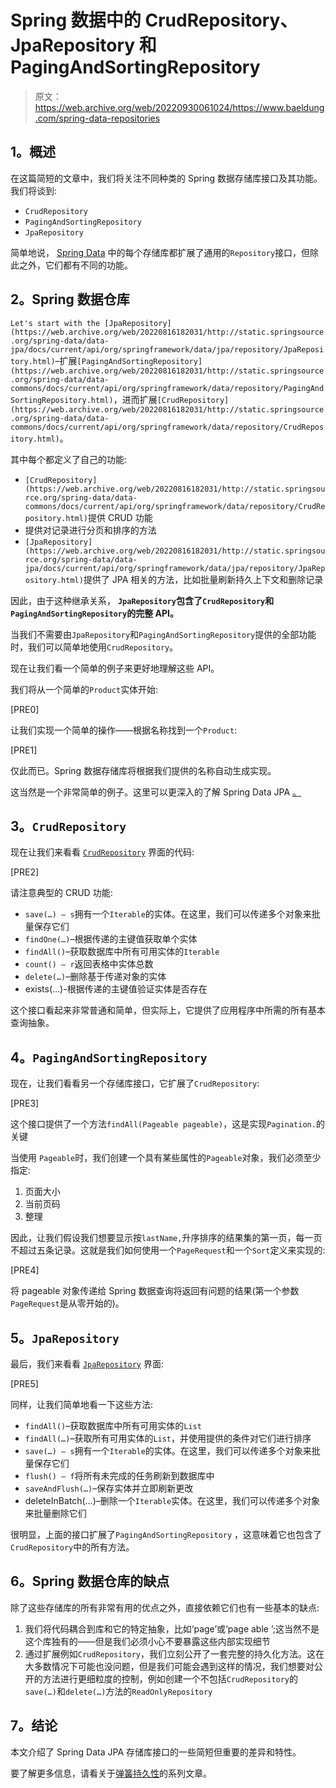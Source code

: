 # Spring 数据中的 CrudRepository、JpaRepository 和 PagingAndSortingRepository

> 原文：<https://web.archive.org/web/20220930061024/https://www.baeldung.com/spring-data-repositories>

## **1。概述**

在这篇简短的文章中，我们将关注不同种类的 Spring 数据存储库接口及其功能。我们将谈到:

*   `CrudRepository`
*   `PagingAndSortingRepository`
*   `JpaRepository`

简单地说， [Spring Data](https://web.archive.org/web/20220816182031/https://projects.spring.io/spring-data/) 中的每个存储库都扩展了通用的`Repository`接口，但除此之外，它们都有不同的功能。

## **2。Spring 数据仓库**

`Let's start with the [JpaRepository](https://web.archive.org/web/20220816182031/http://static.springsource.org/spring-data/data-jpa/docs/current/api/org/springframework/data/jpa/repository/JpaRepository.html)`–扩展`[PagingAndSortingRepository](https://web.archive.org/web/20220816182031/http://static.springsource.org/spring-data/data-commons/docs/current/api/org/springframework/data/repository/PagingAndSortingRepository.html)`，进而扩展`[CrudRepository](https://web.archive.org/web/20220816182031/http://static.springsource.org/spring-data/data-commons/docs/current/api/org/springframework/data/repository/CrudRepository.html)`。

其中每个都定义了自己的功能:

*   `[CrudRepository](https://web.archive.org/web/20220816182031/http://static.springsource.org/spring-data/data-commons/docs/current/api/org/springframework/data/repository/CrudRepository.html)`提供 CRUD 功能
*   提供对记录进行分页和排序的方法
*   `[JpaRepository](https://web.archive.org/web/20220816182031/http://static.springsource.org/spring-data/data-jpa/docs/current/api/org/springframework/data/jpa/repository/JpaRepository.html)`提供了 JPA 相关的方法，比如批量刷新持久上下文和删除记录

因此，由于这种继承关系， **`JpaRepository`包含了`CrudRepository`和`PagingAndSortingRepository`的完整 API。**

当我们不需要由`JpaRepository`和`PagingAndSortingRepository`提供的全部功能时，我们可以简单地使用`CrudRepository`。

现在让我们看一个简单的例子来更好地理解这些 API。

我们将从一个简单的`Product`实体开始:

[PRE0]

让我们实现一个简单的操作——根据名称找到一个`Product`:

[PRE1]

仅此而已。Spring 数据存储库将根据我们提供的名称自动生成实现。

这当然是一个非常简单的例子。这里可以更深入的了解 Spring Data JPA [。](/web/20220816182031/https://www.baeldung.com/the-persistence-layer-with-spring-data-jpa)

## **3。`CrudRepository`**

现在让我们来看看 [`CrudRepository`](https://web.archive.org/web/20220816182031/http://static.springsource.org/spring-data/data-commons/docs/current/api/org/springframework/data/repository/CrudRepository.html) 界面的代码:

[PRE2]

请注意典型的 CRUD 功能:

*   `save(…) – s`拥有一个`Iterable`的实体。在这里，我们可以传递多个对象来批量保存它们
*   `findOne(…)`–根据传递的主键值获取单个实体
*   `findAll()`–获取数据库中所有可用实体的`Iterable`
*   `count() – r`返回表格中实体总数
*   `delete(…)`–删除基于传递对象的实体
*   exists(…)-根据传递的主键值验证实体是否存在

这个接口看起来非常普通和简单，但实际上，它提供了应用程序中所需的所有基本查询抽象。

## **4。`PagingAndSortingRepository`**

现在，让我们看看另一个存储库接口，它扩展了`CrudRepository`:

[PRE3]

这个接口提供了一个方法`findAll(Pageable pageable)`，这是实现`Pagination.`的关键

当使用 `Pageable`时，我们创建一个具有某些属性的`Pageable`对象，我们必须至少指定:

1.  页面大小
2.  当前页码
3.  整理

因此，让我们假设我们想要显示按`lastName,`升序排序的结果集的第一页，每一页不超过五条记录。这就是我们如何使用一个`PageRequest`和一个`Sort`定义来实现的:

[PRE4]

将 pageable 对象传递给 Spring 数据查询将返回有问题的结果(第一个参数`PageRequest`是从零开始的)。

## **5。`JpaRepository`**

最后，我们来看看 [`JpaRepository`](https://web.archive.org/web/20220816182031/http://static.springsource.org/spring-data/data-jpa/docs/current/api/org/springframework/data/jpa/repository/JpaRepository.html) 界面:

[PRE5]

同样，让我们简单地看一下这些方法:

*   `findAll()`–获取数据库中所有可用实体的`List`
*   `findAll(…)`–获取所有可用实体的`List`，并使用提供的条件对它们进行排序
*   `save(…) – s`拥有一个`Iterable`的实体。在这里，我们可以传递多个对象来批量保存它们
*   `flush() – f`将所有未完成的任务刷新到数据库中
*   `saveAndFlush(…)`–保存实体并立即刷新更改
*   deleteInBatch(…)–删除一个`Iterable`实体。在这里，我们可以传递多个对象来批量删除它们

很明显，上面的接口扩展了`PagingAndSortingRepository` ，这意味着它也包含了`CrudRepository`中的所有方法。

## **6。Spring 数据仓库的缺点**

除了这些存储库的所有非常有用的优点之外，直接依赖它们也有一些基本的缺点:

1.  我们将代码耦合到库和它的特定抽象，比如‘page’或‘page able ’;这当然不是这个库独有的——但是我们必须小心不要暴露这些内部实现细节
2.  通过扩展例如`CrudRepository`，我们立刻公开了一套完整的持久化方法。这在大多数情况下可能也没问题，但是我们可能会遇到这样的情况，我们想要对公开的方法进行更细粒度的控制，例如创建一个不包括`CrudRepository`的`save(…)`和`delete(…)`方法的`ReadOnlyRepository`

## **7。结论**

本文介绍了 Spring Data JPA 存储库接口的一些简短但重要的差异和特性。

要了解更多信息，请看关于[弹簧持久性](/web/20220816182031/https://www.baeldung.com/persistence-with-spring-series/)的系列文章。